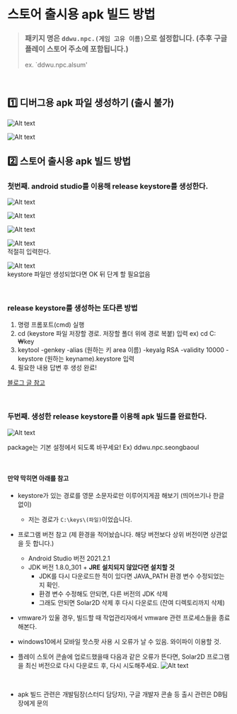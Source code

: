 # 스토어 출시용 apk 빌드 방법

> ### 패키지 명은 `ddwu.npc.(게임 고유 이름)`으로 설정합니다. (추후 구글 플레이 스토어 주소에 포함됩니다.)
> ex. `ddwu.npc.alsum'

<br>

## 1️⃣ 디버그용 apk 파일 생성하기 (출시 불가)
![Alt text](../image/supple02/02.png)  

![Alt text](../image/supple02/01.png)

## 2️⃣ 스토어 출시용 apk 빌드 방법



### 첫번째. android studio를 이용해 release keystore를 생성한다.

![Alt text](../image/supple02/03.png)  

![Alt text](../image/supple02/04.png)  

![Alt text](../image/supple02/05.png)  

![Alt text](../image/supple02/06.png)  
적절히 입력한다.  

![Alt text](../image/supple02/07.png)  
keystore 파일만 생성되었다면 OK 뒤 단계 할 필요없음

<br>

### release keystore를 생성하는 또다른 방법

1. 명령 프롬포트(cmd) 실행
2. cd (keystore 파일 저장할 경로. 저장할 폴더 위에 경로 복붙) 입력
     ex) cd C:₩key
3. keytool -genkey -alias (원하는 키 area 이름) -keyalg RSA -validity 10000 -keystore (원하는 keyname).keystore 입력
4. 필요한 내용 답변 후 생성 완료!

[블로그 글 참고](https://mosei.tistory.com/entry/keystore-%EB%A7%8C%EB%93%A4%EA%B8%B0)

<br>

### 두번째. 생성한 release keystore를 이용해 apk 빌드를 완료한다.
![Alt text](../image/supple02/08.png)  

package는 기본 설정에서 되도록 바꾸세요!
Ex) ddwu.npc.seongbaoul

<br>

#### 만약 막히면 아래를 참고
* keystore가 있는 경로를 영문 소문자로만 이루어지게끔 해보기 (띄어쓰기나 한글 없이)
	* 저는 경로가 `C:\keys\(파일)`이었습니다. 
* 프로그램 버전 참고 (제 환경을 적어놨습니다. 해당 버전보다 상위 버전이면 상관없을 듯 합니다.)
	- Android Studio 버전 2021.2.1
	- JDK 버전 1.8.0_301 + **JRE 설치되지 않았다면 설치할 것**
		+ JDK를 다시 다운로드한 적이 있다면 JAVA_PATH 환경 변수 수정되었는지 확인.
		+ 환경 변수 수정해도 안되면, 다른 버전의 JDK 삭제
		+ 그래도 안되면 Solar2D 삭제 후 다시 다운로드 (잔여 디렉토리까지 삭제)

* vmware가 있울 경우, 빌드할 때 작업관리자에서 vmware 관련 프로세스들을 종료해본다.
* windows10에서 모바일 핫스팟 사용 시 오류가 날 수 있음. 와이파이 이용할 것.

* 플레이 스토어 콘솔에 업로드했을때 다음과 같은 오류가 뜬다면, Solar2D 프로그램을 최신 버전으로 다시 다운로드 후, 다시 시도해주세요.
	![Alt text](../image/supple02/09.png)  

<br>

* apk 빌드 관련은 개발팀장(스터디 담당자), 구글 개발자 콘솔 등 출시 관련은 DB팀장에게 문의
